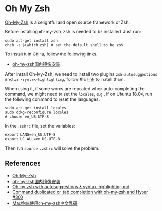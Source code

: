 # Oh My Zsh

[Oh-My-Zsh](https://ohmyz.sh/) is a delightful and open source framework or Zsh.

Before installing oh-my-zsh, zsh is needed to be installed. Just run:

```shell
sudo apt-get install zsh
chsh -s $(which zsh) # set the default shell to be zsh
```

To install it in China, follow the following links.

- [oh-my-zsh国内镜像安装](https://igmainc.github.io/2021/04/17/oh-my-zsh%E5%9B%BD%E5%86%85%E9%95%9C%E5%83%8F%E5%AE%89%E8%A3%85.html)

After install Oh-My-Zsh, we need to install two plugins `zsh-autosuggestions` and `zsh-syntax-highlighting`, follow the [link](https://gist.github.com/dogrocker/1efb8fd9427779c827058f873b94df95) to install them.

When using it, if some words are repeated when auto-completing the command, we might need to set the `locales`, e.g., if on Ubuntu 18.04, run the following command to reset the languages.

```shell
sudo apt-get install locales
sudo dpkg-reconfigure locales
# choose en_US.UTF-8
```

In the `.zshrc`  file, set the variables:

```shell
export LANG=en_US.UTF-8
export LC_ALL=en_US.UTF-8
```

Then run `source .zshrc` will solve the problem.

## References

- [Oh-My-Zsh](https://ohmyz.sh/)
- [oh-my-zsh国内镜像安装](https://igmainc.github.io/2021/04/17/oh-my-zsh%E5%9B%BD%E5%86%85%E9%95%9C%E5%83%8F%E5%AE%89%E8%A3%85.html)
- [Oh my zsh with autosuggestions & syntax-highlighting.md](https://gist.github.com/dogrocker/1efb8fd9427779c827058f873b94df95)
- [Command duplicated on tab completion with oh-my-zsh and Hyper #300](https://github.com/sindresorhus/pure/issues/300)
- [Mac终端使用oh-my-zsh中文乱码](https://blog.csdn.net/weixin_44649870/article/details/104423570)